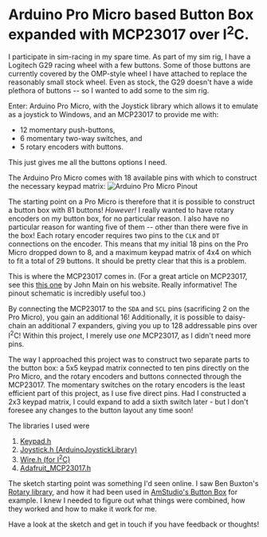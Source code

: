 # Arduino Pro Micro based Button Box expanded with MCP23017 over I<sup>2</sup>C.
I participate in sim-racing in my spare time. As part of my sim rig, I have a Logitech G29 racing wheel with a few buttons. Some of those buttons are currently covered by the OMP-style wheel I have attached to replace the reasonably small stock wheel.
Even as stock, the G29 doesn't have a wide plethora of buttons -- so I wanted to add some to the sim rig.

Enter: Arduino Pro Micro, with the Joystick library which allows it to emulate as a joystick to Windows, and an MCP23017 to provide me with:
- 12 momentary push-buttons, 
- 6 momentary two-way switches, and 
- 5 rotary encoders with buttons.

This just gives me all the buttons options I need.


The Arduino Pro Micro comes with 18 available pins with which to construct the necessary keypad matrix:
![Arduino Pro Micro Pinout](https://cdn.sparkfun.com/assets/9/c/3/c/4/523a1765757b7f5c6e8b4567.png)

The starting point on a Pro Micro is therefore that it is possible to construct a button box with 81 buttons!
*However!*
I really wanted to have rotary encoders on my button box, for no particular reason. I also have no particular reason for wanting five of them -- other than there were five in the box!
Each rotary encoder requires two pins to the `CLK` and `DT` connections on the encoder. This means that my initial 18 pins on the Pro Micro dropped down to 8, and a maximum keypad matrix of 4x4 on which to fit a total of 29 buttons. It should be pretty clear that this is a problem.

This is where the MCP23017 comes in. 
(For a great article on MCP23017, see this  [this one](https://www.best-microcontroller-projects.com/mcp23017.html) by John Main on his website. Really informative! The pinout schematic is incredibly useful too.)

By connecting the MCP23017 to the `SDA` and `SCL` pins (sacrificing 2 on the Pro Micro), you gain an additional 16! Additionally, it is possible to daisy-chain an additional 7 expanders, giving you up to 128 addressable pins over I<sup>2</sup>C!
Within this project, I merely use *one* MCP23017, as I didn't need more pins.

The way I approached this project was to construct two separate parts to the button box: a 5x5 keypad matrix connected to ten pins directly on the Pro Micro, and the rotary encoders and buttons connected through the MCP23017.
The momentary switches on the rotary encoders is the least efficient part of this project, as I use five direct pins. Had I constructed a 2x3 keypad matrix, I could expand to add a sixth switch later - but I don't foresee any changes to the button layout any time soon!

The libraries I used were
1. [Keypad.h](https://github.com/Chris--A/Keypad)
2. [Joystick.h (ArduinoJoystickLibrary)](https://github.com/MHeironimus/ArduinoJoystickLibrary)
3. [Wire.h (for I<sup>2</sup>C)](https://www.arduino.cc/en/Reference/Wire)
4. [Adafruit_MCP23017.h](https://github.com/adafruit/Adafruit-MCP23017-Arduino-Library)

The sketch starting point was something I'd seen online. I saw Ben Buxton's [Rotary library](https://github.com/buxtronix/arduino/tree/master/libraries/Rotary), and how it had been used in [AmStudio's Button Box](https://github.com/AM-STUDIO/32-FUNCTION-BUTTON-BOX) for example. I knew I needed to figure out what things were combined, how they worked and how to make it work for me.

Have a look at the sketch and get in touch if you have feedback or thoughts!